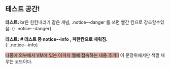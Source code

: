 ## 테스트 공간!<br>
**테스트:** br은 한칸내리기 같은 개념, .notice--danger 를 쓰면 빨간 칸으로 강조할수있음.
{: .notice--danger}

**테스트:** 
**# 테스트 중 notice--info , 파란칸으로 채워짐.**<br>
{: .notice--info}

<span style="background-color: #d6aa9c">나중에 외부에서 VM에 있는 아파치 웹에 접속하는 내용 추가!!</span> 
이 문장위에서만 색깔 채우는 코드이다.
